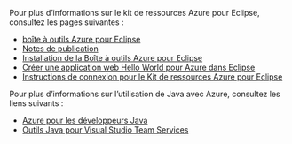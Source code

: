 Pour plus d’informations sur le kit de ressources Azure pour Eclipse, consultez les pages suivantes : 

* [boîte à outils Azure pour Eclipse](../eclipse/azure-toolkit-for-eclipse.md) 
* [Notes de publication](https://github.com/Microsoft/azure-tools-for-java/releases) 
* [Installation de la Boîte à outils Azure pour Eclipse](../eclipse/azure-toolkit-for-eclipse-installation.md) 
* [Créer une application web Hello World pour Azure dans Eclipse](../eclipse/azure-toolkit-for-eclipse-create-hello-world-web-app.md) 
* [Instructions de connexion pour le Kit de ressources Azure pour Eclipse](../eclipse/azure-toolkit-for-eclipse-sign-in-instructions.md) 

Pour plus d’informations sur l’utilisation de Java avec Azure, consultez les liens suivants : 

* [Azure pour les développeurs Java](https://docs.microsoft.com/java/azure/) 
* [Outils Java pour Visual Studio Team Services](https://java.visualstudio.com/) 
<!-- TODO: Add URLs for Java in VSCode here --> 
